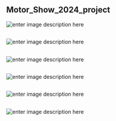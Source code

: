   ## Motor_Show_2024_project
![enter image description here](https://github.com/tanawatmix/Motor_Show_2024_project/blob/master/08.jpg?raw=true)
##
![enter image description here](https://github.com/tanawatmix/Motor_Show_2024_project/blob/master/07.jpg?raw=true)
##
![enter image description here](https://github.com/tanawatmix/Motor_Show_2024_project/blob/master/06.jpg?raw=true)
##
![enter image description here](https://github.com/tanawatmix/Motor_Show_2024_project/blob/master/05.jpg?raw=true)
##
![enter image description here](https://github.com/tanawatmix/Motor_Show_2024_project/blob/master/04.jpg?raw=true)
##
![enter image description here](https://github.com/tanawatmix/Motor_Show_2024_project/blob/master/03.jpg?raw=true)
